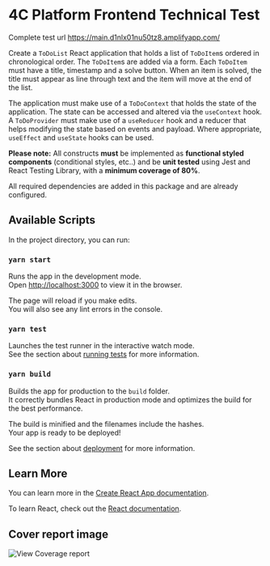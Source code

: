 # 4C Platform Frontend Technical Test

Complete test url https://main.d1nlx01nu50tz8.amplifyapp.com/

Create a `ToDoList` React application that holds a list of `ToDoItem`s ordered in chronological order. The `ToDoItem`s are added via a form. Each `ToDoItem` must have a title, timestamp and a solve button. When an item is solved, the title must appear as line through text and the item will move at the end of the list.

The application must make use of a `ToDoContext` that holds the state of the application. The state can be accessed and altered via the `useContext` hook. A `ToDoProvider` must make use of a `useReducer` hook and a reducer that helps modifying the state based on events and payload. Where appropriate, `useEffect` and `useState` hooks can be used.

**Please note:** All constructs **must** be implemented as **functional styled components** (conditional styles, etc..) and be **unit tested** using Jest and React Testing Library, with a **minimum coverage of 80%**.

All required dependencies are added in this package and are already configured.

## Available Scripts

In the project directory, you can run:

### `yarn start`

Runs the app in the development mode.\
Open [http://localhost:3000](http://localhost:3000) to view it in the browser.

The page will reload if you make edits.\
You will also see any lint errors in the console.

### `yarn test`

Launches the test runner in the interactive watch mode.\
See the section about [running tests](https://facebook.github.io/create-react-app/docs/running-tests) for more information.

### `yarn build`

Builds the app for production to the `build` folder.\
It correctly bundles React in production mode and optimizes the build for the best performance.

The build is minified and the filenames include the hashes.\
Your app is ready to be deployed!

See the section about [deployment](https://facebook.github.io/create-react-app/docs/deployment) for more information.

## Learn More

You can learn more in the [Create React App documentation](https://facebook.github.io/create-react-app/docs/getting-started).

To learn React, check out the [React documentation](https://reactjs.org/).

## Cover report image
![View Coverage report](https://i.ibb.co/vZjrrvV/test-1.png)
